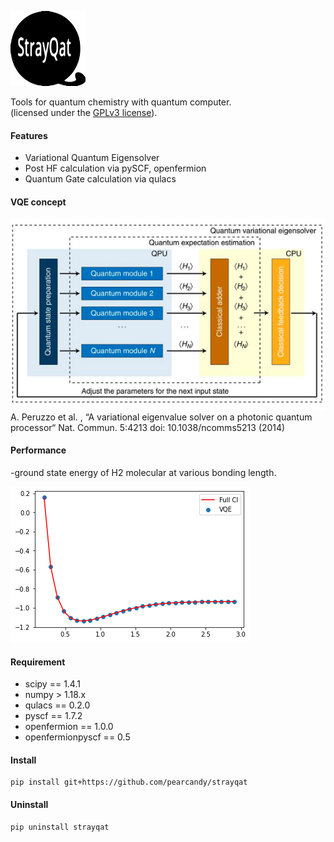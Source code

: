 
![strayqat_logo](https://github.com/pearcandy/strayqat/blob/master/img/logo.png?raw=true)

Tools for quantum chemistry with quantum computer.  
(licensed under the [GPLv3 license](https://github.com/pearcandy/strayqat/blob/master/LICENSE)).

#### Features
- Variational Quantum Eigensolver
- Post HF calculation via pySCF, openfermion
- Quantum Gate calculation via qulacs
 

#### VQE concept

![vqe_concept](https://github.com/pearcandy/strayqat/blob/master/img/VQE_concept.png?raw=true)
A. Peruzzo et al. , “A variational eigenvalue solver on a photonic quantum processor“ Nat. Commun. 5:4213 doi: 10.1038/ncomms5213 (2014)

#### Performance

-ground state energy of H2 molecular at various bonding length.

![strayqat_demo](https://github.com/pearcandy/strayqat/blob/master/img/demo_H2.png?raw=true)


#### Requirement
- scipy == 1.4.1
- numpy > 1.18.x
- qulacs == 0.2.0
- pyscf  == 1.7.2
- openfermion == 1.0.0
- openfermionpyscf == 0.5

#### Install 
```
pip install git+https://github.com/pearcandy/strayqat
```


#### Uninstall
```
pip uninstall strayqat
```
